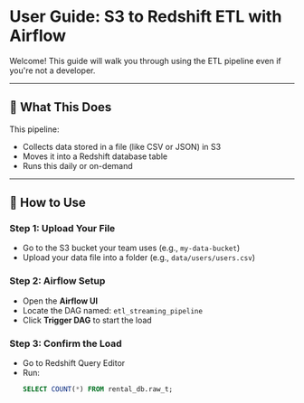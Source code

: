 # User Guide: S3 to Redshift ETL with Airflow

Welcome! This guide will walk you through using the ETL pipeline even if you're not a developer.

---

## 🔧 What This Does

This pipeline:
- Collects data stored in a file (like CSV or JSON) in S3
- Moves it into a Redshift database table
- Runs this daily or on-demand

---

## 🧭 How to Use

### Step 1: Upload Your File

- Go to the S3 bucket your team uses (e.g., `my-data-bucket`)
- Upload your data file into a folder (e.g., `data/users/users.csv`)

### Step 2: Airflow Setup

- Open the **Airflow UI**
- Locate the DAG named: `etl_streaming_pipeline`
- Click **Trigger DAG** to start the load

### Step 3: Confirm the Load

- Go to Redshift Query Editor
- Run:
  ```sql
  SELECT COUNT(*) FROM rental_db.raw_t;
